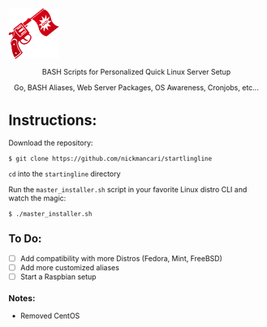 ![](https://github.com/nickmancari/startingline/blob/master/start.png) <p align='center'> BASH Scripts for Personalized Quick Linux Server Setup</p>
<p align='center'> Go, BASH Aliases, Web Server Packages, OS Awareness, Cronjobs, etc... </p>

<p></p>

# Instructions:
Download the repository:
```
$ git clone https://github.com/nickmancari/startlingline
```
`cd` into the `startingline` directory

Run the `master_installer.sh` script in your favorite Linux distro CLI and watch the magic:
```
$ ./master_installer.sh
```

## To Do:
- [ ] Add compatibility with more Distros (Fedora, Mint, FreeBSD)
- [ ] Add more customized aliases
- [ ] Start a Raspbian setup

### Notes:
* Removed CentOS
